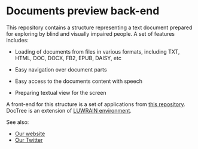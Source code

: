 
# Documents preview back-end

This repository contains a structure representing a text document 
prepared for exploring by blind and visually impaired people.
A set of features includes:

* Loading of documents from files in various formats, including 
TXT,
HTML,
DOC,
DOCX,
FB2,
EPUB,
DAISY, etc

* Easy navigation over document parts 

* Easy access to the documents content with speech

* Preparing textual view for the screen

A front-end for this structure is a set of applications from [this repository](https://github.com/luwrain/app-reader).
DocTree is an extension of [LUWRAIN environment](https://github.com/luwrain/luwrain).

See also:

* [Our website](http://luwrain.org/?lang=en)
* [Our Twitter](http://twitter.com/luwrain)
